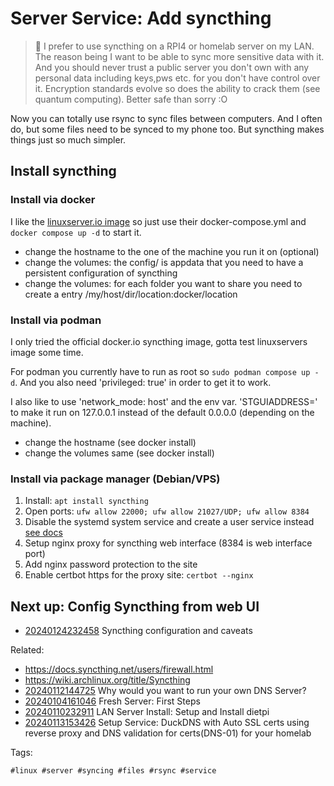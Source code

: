 # Server Service: Add syncthing

> 🧐 I prefer to use syncthing on  a RPI4 or homelab server on my LAN. The
> reason being I want to be able to sync more sensitive data with it. And you
> should never trust a public server you don't own with any personal data
> including keys,pws etc. for you don't have control over it. Encryption
> standards evolve so does the ability to crack them (see quantum computing).
> Better safe than sorry :O

Now you can totally use rsync to sync files between computers. And I often do,
but some files need to be synced to my phone too. But syncthing makes things
just so much simpler.

## Install syncthing

### Install via docker

I like the [linuxserver.io image][linuxserver] so just use their docker-compose.yml and `docker compose up -d` to start it.

* change the hostname to the one of the machine you run it on (optional)
* change the volumes: the config/ is appdata that you need to have a persistent configuration of syncthing
* change the volumes: for each folder you want to share you need to create a entry /my/host/dir/location:docker/location

### Install via podman

I only tried the official docker.io syncthing image, gotta test linuxservers
image some time.

For podman you currently have to run as root so `sudo podman compose up -d`.
And you also need 'privileged: true' in order to get it to work.

I also like to use 'network_mode: host' and the env var. 'STGUIADDRESS=' to
make it run on 127.0.0.1 instead of the default 0.0.0.0 (depending on the
machine).

* change the hostname (see docker install)
* change the volumes same (see docker install)

### Install via package manager (Debian/VPS)

1. Install: `apt install syncthing`
1. Open ports: `ufw allow 22000; ufw allow 21027/UDP; ufw allow 8384`
1. Disable the systemd system service and create a user service instead [see docs][docs]
1. Setup nginx proxy for syncthing web interface (8384 is web interface port)
1. Add nginx password protection to the site
1. Enable certbot https for the proxy site: `certbot --nginx`

## Next up: Config Syncthing from web UI

* [20240124232458](/20240124232458/) Syncthing configuration and caveats

[linuxserver]:<https://docs.linuxserver.io/images/docker-syncthing/>
[docs]:<https://docs.syncthing.net/users/autostart.html#linux>

Related:

* <https://docs.syncthing.net/users/firewall.html>
* <https://wiki.archlinux.org/title/Syncthing>
* [20240112144725](/20240112144725/) Why would you want to run your own DNS Server?
* [20240104161046](/20240104161046/) Fresh Server: First Steps
* [20240110232911](/20240110232911/) LAN Server Install: Setup and Install dietpi
* [20240113153426](/20240113153426/) Setup Service: DuckDNS with Auto SSL certs using reverse proxy and DNS validation for certs(DNS-01) for your homelab

Tags:

    #linux #server #syncing #files #rsync #service
